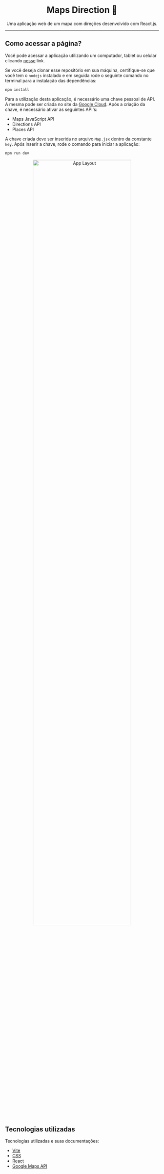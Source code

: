 <h1 align="center"> Maps Direction 📍 </h1>

<p align="center">
  Uma aplicação web de um mapa com direções desenvolvido com React.js.
</p>

------
## Como acessar a página?

Você pode acessar a aplicação utilizando um computador, tablet ou celular clicando [nesse]() link.

Se você deseja clonar esse repositório em sua máquina, certifique-se que você tem o `nodejs` instalado e em seguida rode o seguinte comando no terminal para a instalação das dependências:

```bash
npm install
```
Para a utilização desta aplicação, é necessário uma chave pessoal de API. A mesma pode ser criada no site da [Google Cloud](https://developers.google.com/maps/documentation/javascript/get-api-key?hl=pt-br). Após a criação da chave, é necessário ativar as seguintes API's:

- Maps JavaScript API
- Directions API
- Places API

A chave criada deve ser inserida no arquivo `Map.jsx` dentro da constante `key`. Após inserir a chave, rode o comando para iniciar a aplicação:

```bash
npm run dev
```

<p align="center">
  <img alt="App Layout" src="https://user-images.githubusercontent.com/108953489/218109718-1d4a68ee-fa5f-46e7-a628-6ac66ead84ca.png" width="80%">
</p>

## Tecnologias utilizadas

Tecnologias utilizadas e suas documentações:

- [Vite](https://vitejs.dev/)
- [CSS](https://developer.mozilla.org/pt-BR/docs/Web/CSS)
- [React](https://reactjs.org/)
- [Google Maps API](https://developers.google.com/maps/documentation/javascript?hl=pt-br)
